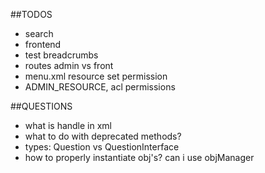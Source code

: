 ##TODOS
- search
- frontend
- test breadcrumbs
- routes admin vs front
- menu.xml resource set permission
- ADMIN_RESOURCE, acl permissions

##QUESTIONS
- what is handle in xml
- what to do with deprecated methods?
- types: Question vs QuestionInterface
- how to properly instantiate obj's? can i use objManager
